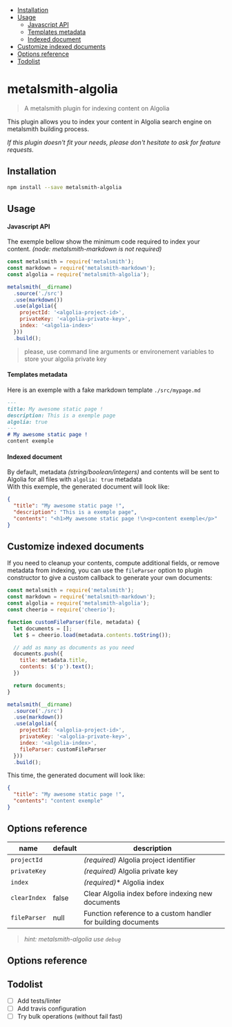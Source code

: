 - [Installation](#Installation)
- [Usage](#Usage)
  - [Javascript API](#Javascript-API)
  - [Templates metadata](#Templates-metadata)
  - [Indexed document](#Indexed-document)
- [Customize indexed documents](#Customize-indexed-documents)
- [Options reference](#Options-reference)
- [Todolist](#Todolist)

# metalsmith-algolia

> A metalsmith plugin for indexing content on Algolia

This plugin allows you to index your content in Algolia search engine on metalsmith building process.

_If this plugin doesn't fit your needs, please don't hesitate to ask for feature requests._

## Installation
```bash
npm install --save metalsmith-algolia
```

## Usage


#### Javascript API

The exemple bellow show the minimum code required to index your content. _(node: metalsmith-markdown is not required)_

```js
const metalsmith = require('metalsmith');
const markdown = require('metalsmith-markdown');
const algolia = require('metalsmith-algolia');

metalsmith(__dirname)
  .source('./src')
  .use(markdown())
  .use(algolia({
    projectId: '<algolia-project-id>',
    privateKey: '<algolia-private-key>',
    index: '<algolia-index>'
  }))
  .build();
```
> please, use command line arguments or environement variables to store your algolia private key

#### Templates metadata

Here is an exemple with a fake markdown template `./src/mypage.md`

```markdown
---
title: My awesome static page !
description: This is a exemple page
algolia: true
---
# My awesome static page !
content exemple
```

#### Indexed document

By default, metadata _(string/boolean/integers)_ and contents will be sent to Algolia for all files with `algolia: true` metadata  
With this exemple, the generated document will look like:

```json
{
  "title": "My awesome static page !",
  "description": "This is a exemple page",
  "contents": "<h1>My awesome static page !\n<p>content exemple</p>"
}
```


## Customize indexed documents

If you need to cleanup your contents, compute additional fields, or remove metadata from indexing, you can use the `fileParser` option to plugin constructor to give a custom callback to generate your own documents:


```js
const metalsmith = require('metalsmith');
const markdown = require('metalsmith-markdown');
const algolia = require('metalsmith-algolia');
const cheerio = require('cheerio');

function customFileParser(file, metadata) {
  let documents = [];
  let $ = cheerio.load(metadata.contents.toString());

  // add as many as documents as you need
  documents.push({
    title: metadata.title,
    contents: $('p').text();
  })

  return documents;
}

metalsmith(__dirname)
  .source('./src')
  .use(markdown())
  .use(algolia({
    projectId: '<algolia-project-id>',
    privateKey: '<algolia-private-key>',
    index: '<algolia-index>',
    fileParser: customFileParser
  }))
  .build();
```

This time, the generated document will look like:

```json
{
  "title": "My awesome static page !",
  "contents": "content exemple"
}
```

## Options reference
| name   |  default  |  description  |
| --- | --- | --- |
| `projectId` |  | *(required)* Algolia project identifier |
| `privateKey` |  | *(required)* Algolia private key |
| `index` |  | *(required)** Algolia index |
| `clearIndex` | false | Clear Algolia index before indexing new documents |
| `fileParser` | null | Function reference to a custom handler for building documents |

> *hint: metalsmith-algolia use `debug`*

## Options reference

## Todolist

- [ ] Add tests/linter
- [ ] Add travis configuration
- [ ] Try bulk operations (without fail fast)
